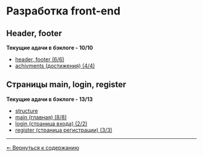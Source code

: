 # Разработка front-end
## Header, footer
**Текущие адачи в бэклоге - 10/10**
* [header, footer (6/6)](https://github.com/KirGenHeart/documentation/blob/main/front-end/header-footer/1.header-footer.md)
* [achivments (достижения) (4/4)](https://github.com/KirGenHeart/documentation/blob/main/front-end/header-footer/2.achivments.md)

## Страницы main, login, register
**Текущие адачи в бэклоге - 13/13**
* [structure](https://github.com/KirGenHeart/documentation/blob/main/front-end/pages-main-login-register/0.structure.md)
* [main (главная) (8/8)](https://github.com/KirGenHeart/documentation/blob/main/front-end/pages-main-login-register/1.main.md)
* [login (страница входа) (2/2)](https://github.com/KirGenHeart/documentation/blob/main/front-end/pages-main-login-register/2.login.md)
* [register (страница регистрации) (3/3)](https://github.com/KirGenHeart/documentation/blob/main/front-end/pages-main-login-register/3.registration.md)
***
[🠔 Вернуться к содержанию](https://github.com/KirGenHeart/documentation/blob/main/readme.md)